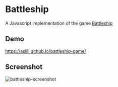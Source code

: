 # Battleship
A Javascript implementation of the game [Battleship](https://en.wikipedia.org/wiki/Battleship_(game))

## Demo
https://asiill.github.io/battleship-game/

## Screenshot
![battleship-screenshot](https://github.com/asiill/battleship-game/assets/9745019/6b673de1-cdb0-4701-9e8a-48e33846ed81)
